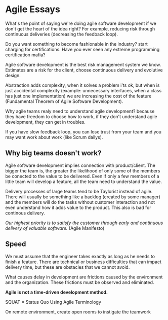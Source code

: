 # Agile Essays

What's the point of saying we're doing agile software development if we don't get the heart of the idea right? For example, reducing risk through continuous deliveries (decreasing the feedback loop).

Do you want something to become fashionable in the industry? start charging for certifications. Have you ever seen any extreme programming certification mafia?

Agile software development is the best risk management system we know. Estimates are a risk for the client, choose continuous delivery and evolutive design.

Abstraction adds complexity, when it solves a problem i'ts ok, but when is just accidental complexity (example: unnecessary interfaces, when a class has just one implementation) we are increasing the cost of the feature (Fundamental Theorem of Agile Software Development).

Why agile teams realy need to understand agile development? because they have freedom to choose how to work, if they don't understand agile development, they can get in troubles.

If you have slow feedback loop, you can lose trust from your team and you may want work about work (like Scrum dailys).

## Why big teams doesn't work?
Agile software development implies connection with product/client. The bigger the team is, the greater the likelihood of only some of the members be conected to the 
value to be delivered. Even if only a few members of a little team will develop a feature, all the team need to understand the value.

Delivery processes of large teams tend to be Taylorist instead of agile. There will usually be something like a backlog (created by some manager) and the members will do the tasks without customer interaction and not even understand how it adds value to the product. This also is bad for continous delivery.

*Our highest priority is to satisfy the customer
through early and continuous delivery
of valuable software.* (Agile Manifesto)

## Speed
We must assume that the engineer takes exactly as long as he needs to finish a feature.
There are technical or business difficulties that can impact delivery time, but these are obstacles that we cannot avoid.

What causes delay in development are frictions caused by the environment and the organization. These frictions must be observed and eliminated.

**Agile is not a time-driven development method.**

SQUAT = Status Quo Using Agile Terminology

On remote environment, create open rooms to instigate the teamwork
